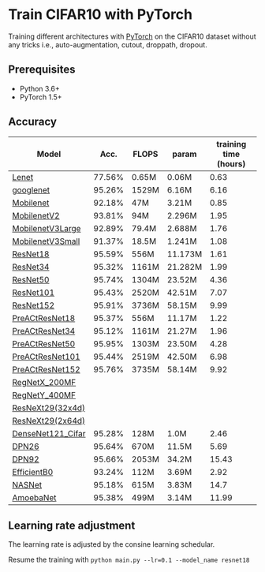 # Train CIFAR10 with PyTorch

Training different architectures with [PyTorch](http://pytorch.org/) on the CIFAR10 dataset without any tricks i.e., auto-augmentation, cutout, droppath, dropout.

## Prerequisites
- Python 3.6+
- PyTorch 1.5+

## Accuracy
| Model             | Acc.        | FLOPS        | param        | training time (hours)|
| ----------------- | ----------- | -----------  | -----------  | -----------          |
| [Lenet](http://vision.stanford.edu/cs598_spring07/papers/Lecun98.pdf)|   77.56%    |0.65M | 0.06M | 0.63 |
| [googlenet](https://arxiv.org/pdf/1409.4842.pdf)      |   95.26%    |1529M | 6.16M | 6.16 |
| [Mobilenet](https://arxiv.org/pdf/1704.04861.pdf)     |   92.18%    |47M   | 3.21M | 0.85 |
| [MobilenetV2](https://arxiv.org/pdf/1801.04381.pdf)   |   93.81%    | 94M  | 2.296M| 1.95 |
|[MobilenetV3Large](https://arxiv.org/pdf/1905.02244.pdf)|   92.89%   | 79.4M| 2.688M| 1.76 |
|[MobilenetV3Small](https://arxiv.org/pdf/1905.02244.pdf)|   91.37%   | 18.5M| 1.241M| 1.08 |
| [ResNet18](https://arxiv.org/abs/1512.03385)          | 95.59%      | 556M |11.173M| 1.61 |
| [ResNet34](https://arxiv.org/abs/1512.03385)          | 95.32%      | 1161M|21.282M| 1.99 |
| [ResNet50](https://arxiv.org/abs/1512.03385)          | 95.74%      | 1304M|23.52M | 4.36 |
| [ResNet101](https://arxiv.org/abs/1512.03385)         | 95.43%      | 2520M|42.51M | 7.07 |
| [ResNet152](https://arxiv.org/abs/1512.03385)         | 95.91%      | 3736M|58.15M | 9.99 |
| [PreACtResNet18](https://arxiv.org/pdf/1603.05027.pdf)| 95.37%      | 556M |11.17M | 1.22 |
| [PreACtResNet34](https://arxiv.org/pdf/1603.05027.pdf)| 95.12%      | 1161M|21.27M | 1.96 |
| [PreACtResNet50](https://arxiv.org/pdf/1603.05027.pdf)| 95.95%      | 1303M|23.50M | 4.28 |
|[PreACtResNet101](https://arxiv.org/pdf/1603.05027.pdf)| 95.44%      | 2519M|42.50M | 6.98 |
|[PreACtResNet152](https://arxiv.org/pdf/1603.05027.pdf)| 95.76%      | 3735M|58.14M | 9.92 |
| [RegNetX_200MF](https://arxiv.org/abs/2003.13678)     |       |
| [RegNetY_400MF](https://arxiv.org/abs/2003.13678)     |      |
| [ResNeXt29(32x4d)](https://arxiv.org/abs/1611.05431)  |    |
| [ResNeXt29(2x64d)](https://arxiv.org/abs/1611.05431)  |      |
| [DenseNet121_Cifar](https://arxiv.org/abs/1608.06993) | 95.28%      | 128M | 1.0M | 2.46 |
| [DPN26](https://arxiv.org/abs/1707.01629)             | 95.64%      | 670M | 11.5M| 5.69 |
| [DPN92](https://arxiv.org/abs/1707.01629)             | 95.66%      |2053M | 34.2M|15.43 |
| [EfficientB0](https://arxiv.org/pdf/1905.11946.pdf)   | 93.24%      | 112M | 3.69M| 2.92 |
| [NASNet](https://arxiv.org/pdf/1905.11946.pdf)        | 95.18%      | 615M | 3.83M| 14.7 |
| [AmoebaNet](https://arxiv.org/abs/1802.01548)         | 95.38%      | 499M | 3.14M| 11.99|

## Learning rate adjustment
The learning rate is adjusted by the consine learning schedular.

Resume the training with `python main.py --lr=0.1 --model_name resnet18`
